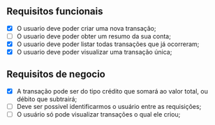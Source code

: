 ## Requisitos funcionais

- [x] O usuario deve poder criar uma nova transação;
- [ ] O usuario deve poder obter um resumo da sua conta;
- [x] O usuario deve poder listar todas transações que já ocorreram;
- [x] O usuario deve poder visualizar uma transação única;

## Requisitos de negocio

- [x] A transação pode ser do tipo crédito que somará ao valor total, ou débito que subtrairá;
- [ ] Deve ser possivel identificarmos o usuário entre as requisições;
- [ ] O usuário só pode visualizar transações o qual ele criou;
